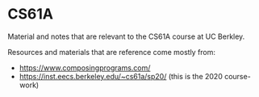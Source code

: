 # CS61A
Material and notes that are relevant to the CS61A course at UC Berkley.

Resources and materials that are reference come mostly from:
- https://www.composingprograms.com/
- https://inst.eecs.berkeley.edu/~cs61a/sp20/ (this is the 2020 course-work)
